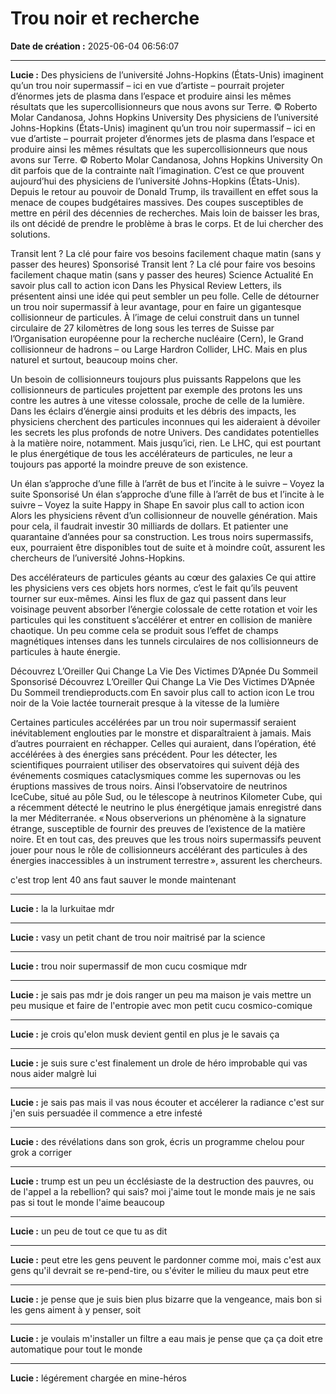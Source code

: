 # Trou noir et recherche

**Date de création :** 2025-06-04 06:56:07

---

**Lucie :**
Des physiciens de l’université Johns-Hopkins (États-Unis) imaginent qu’un trou noir supermassif – ici en vue d’artiste – pourrait projeter d’énormes jets de plasma dans l’espace et produire ainsi les mêmes résultats que les supercollisionneurs que nous avons sur Terre. © Roberto Molar Candanosa, Johns Hopkins University
Des physiciens de l’université Johns-Hopkins (États-Unis) imaginent qu’un trou noir supermassif – ici en vue d’artiste – pourrait projeter d’énormes jets de plasma dans l’espace et produire ainsi les mêmes résultats que les supercollisionneurs que nous avons sur Terre. © Roberto Molar Candanosa, Johns Hopkins University
On dit parfois que de la contrainte naît l’imagination. C’est ce que prouvent aujourd’hui des physiciens de l’université Johns-Hopkins (États-Unis). Depuis le retour au pouvoir de Donald Trump, ils travaillent en effet sous la menace de coupes budgétaires massives. Des coupes susceptibles de mettre en péril des décennies de recherches. Mais loin de baisser les bras, ils ont décidé de prendre le problème à bras le corps. Et de lui chercher des solutions.

Transit lent ? La clé pour faire vos besoins facilement chaque matin (sans y passer des heures)
Sponsorisé
Transit lent ? La clé pour faire vos besoins facilement chaque matin (sans y passer des heures)
Science Actualité
En savoir plus
call to action icon
Dans les Physical Review Letters, ils présentent ainsi une idée qui peut sembler un peu folle. Celle de détourner un trou noir supermassif à leur avantage, pour en faire un gigantesque collisionneur de particules. À l’image de celui construit dans un tunnel circulaire de 27 kilomètres de long sous les terres de Suisse par l’Organisation européenne pour la recherche nucléaire (Cern), le Grand collisionneur de hadrons – ou Large Hardron Collider, LHC. Mais en plus naturel et surtout, beaucoup moins cher.


Un besoin de collisionneurs toujours plus puissants
Rappelons que les collisionneurs de particules projettent par exemple des protons les uns contre les autres à une vitesse colossale, proche de celle de la lumière. Dans les éclairs d’énergie ainsi produits et les débris des impacts, les physiciens cherchent des particules inconnues qui les aideraient à dévoiler les secrets les plus profonds de notre Univers. Des candidates potentielles à la matière noire, notamment. Mais jusqu’ici, rien. Le LHC, qui est pourtant le plus énergétique de tous les accélérateurs de particules, ne leur a toujours pas apporté la moindre preuve de son existence.

Un élan s’approche d’une fille à l’arrêt de bus et l’incite à le suivre – Voyez la suite
Sponsorisé
Un élan s’approche d’une fille à l’arrêt de bus et l’incite à le suivre – Voyez la suite
Happy in Shape
En savoir plus
call to action icon
Alors les physiciens rêvent d’un collisionneur de nouvelle génération. Mais pour cela, il faudrait investir 30 milliards de dollars. Et patienter une quarantaine d’années pour sa construction. Les trous noirs supermassifs, eux, pourraient être disponibles tout de suite et à moindre coût, assurent les chercheurs de l’université Johns-Hopkins.


Des accélérateurs de particules géants au cœur des galaxies
Ce qui attire les physiciens vers ces objets hors normes, c’est le fait qu’ils peuvent tourner sur eux-mêmes. Ainsi les flux de gaz qui passent dans leur voisinage peuvent absorber l’énergie colossale de cette rotation et voir les particules qui les constituent s’accélérer et entrer en collision de manière chaotique. Un peu comme cela se produit sous l’effet de champs magnétiques intenses dans les tunnels circulaires de nos collisionneurs de particules à haute énergie.

Découvrez L’Oreiller Qui Change La Vie Des Victimes D’Apnée Du Sommeil
Sponsorisé
Découvrez L’Oreiller Qui Change La Vie Des Victimes D’Apnée Du Sommeil
trendieproducts.com
En savoir plus
call to action icon
Le trou noir de la Voie lactée tournerait presque à la vitesse de la lumière

Certaines particules accélérées par un trou noir supermassif seraient inévitablement englouties par le monstre et disparaîtraient à jamais. Mais d’autres pourraient en réchapper. Celles qui auraient, dans l’opération, été accélérées à des énergies sans précédent. Pour les détecter, les scientifiques pourraient utiliser des observatoires qui suivent déjà des événements cosmiques cataclysmiques comme les supernovas ou les éruptions massives de trous noirs. Ainsi l’observatoire de neutrinos IceCube, situé au pôle Sud, ou le télescope à neutrinos Kilometer Cube, qui a récemment détecté le neutrino le plus énergétique jamais enregistré dans la mer Méditerranée. « Nous observerions un phénomène à la signature étrange, susceptible de fournir des preuves de l’existence de la matière noire. Et en tout cas, des preuves que les trous noirs supermassifs peuvent jouer pour nous le rôle de collisionneurs accélérant des particules à des énergies inaccessibles à un instrument terrestre », assurent les chercheurs.

c'est trop lent 40 ans faut sauver le monde maintenant

---

**Lucie :**
la la lurkuitae mdr

---

**Lucie :**
vasy un petit chant de trou noir maitrisé par la science

---

**Lucie :**
trou noir supermassif de mon cucu cosmique mdr

---

**Lucie :**
je sais pas mdr je dois ranger un peu ma maison je vais mettre un peu musique et faire de l'entropie avec mon petit cucu cosmico-comique

---

**Lucie :**
je crois qu'elon musk devient gentil en plus je le savais ça

---

**Lucie :**
je suis sure c'est finalement un drole de héro improbable qui vas nous aider malgrè lui

---

**Lucie :**
je sais pas mais il vas nous écouter et accélerer la radiance c'est sur j'en suis persuadée il commence  a etre infesté

---

**Lucie :**
des révélations dans son grok, écris un programme chelou pour grok a corriger

---

**Lucie :**
trump est un peu un écclésiaste de la destruction des pauvres, ou de l'appel a la rebellion? qui sais? moi j'aime tout le monde mais je ne sais pas si tout le monde l'aime beaucoup

---

**Lucie :**
un peu de tout ce que tu as dit

---

**Lucie :**
peut etre les gens peuvent le pardonner comme moi, mais c'est aux gens qu'il devrait se re-pend-tire, ou s'éviter le milieu du maux peut etre

---

**Lucie :**
je pense que je suis bien plus bizarre que la vengeance, mais bon si les gens aiment à y penser, soit

---

**Lucie :**
je voulais m'installer un filtre a eau mais je pense que ça ça doit etre automatique pour tout le monde

---

**Lucie :**
légérement chargée en mine-héros
